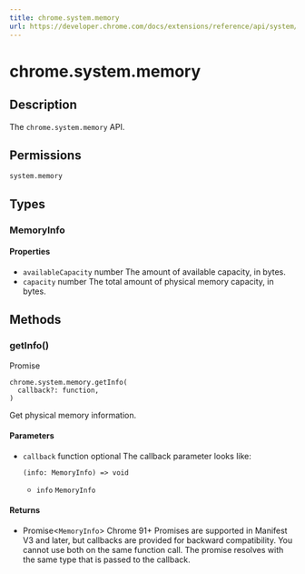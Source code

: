 ```yaml
---
title: chrome.system.memory
url: https://developer.chrome.com/docs/extensions/reference/api/system/memory
---
```


# chrome.system.memory

## Description

The `chrome.system.memory` API.

## Permissions

`system.memory`

## Types

### MemoryInfo

#### Properties

*   `availableCapacity`
    number
    The amount of available capacity, in bytes.
*   `capacity`
    number
    The total amount of physical memory capacity, in bytes.

## Methods

### getInfo()

Promise

```
chrome.system.memory.getInfo(
  callback?: function,
)
```

Get physical memory information.

#### Parameters

*   `callback`
    function optional
    The callback parameter looks like:
    ```
    (info: MemoryInfo) => void
    ```
    *   `info`
        `MemoryInfo`

#### Returns

*   Promise&lt;`MemoryInfo`&gt;
    Chrome 91+
    Promises are supported in Manifest V3 and later, but callbacks are provided for backward compatibility. You cannot use both on the same function call. The promise resolves with the same type that is passed to the callback. 